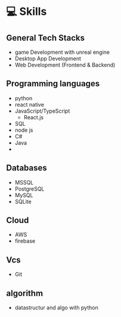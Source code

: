 # 💻 Skills

## General Tech Stacks

- game Development with unreal engine
- Desktop App Development
- Web Development (Frontend & Backend)

## Programming languages
- python
- react native
- JavaScript/TypeScript
  - React.js
- SQL
- node js
- C#
- Java
- 

## Databases
- MSSQL
- PostgreSQL
- MySQL
- SQLite

## Cloud
- AWS
- firebase

## Vcs
- Git

## algorithm
 - datastructur and algo with python
